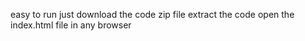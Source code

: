 easy to run
just download the code zip file
extract the code
open the index.html file in any browser
